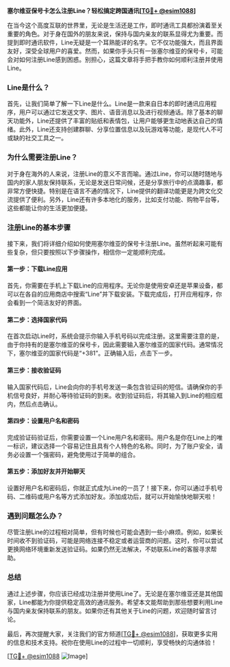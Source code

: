 **塞尔维亚保号卡怎么注册Line？轻松搞定跨国通讯[[TG💪+ @esim1088](https://t.me/s/esim1088)]**

在当今这个高度互联的世界里，无论是生活还是工作，即时通讯工具都扮演着至关重要的角色。对于身在国外的朋友来说，保持与国内亲友的联系显得尤为重要。而提到即时通讯软件，Line无疑是一个耳熟能详的名字。它不仅功能强大，而且界面友好，深受全球用户的喜爱。然而，如果你手头只有一张塞尔维亚的保号卡，可能会对如何注册Line感到困惑。别担心，这篇文章将手把手教你如何顺利注册并使用Line。

### Line是什么？

首先，让我们简单了解一下Line是什么。Line是一款来自日本的即时通讯应用程序，用户可以通过它发送文字、图片、语音消息以及进行视频通话。除了基本的聊天功能外，Line还提供了丰富的贴纸和表情包，让用户能够更生动地表达自己的情绪。此外，Line还支持创建群聊、分享位置信息以及玩游戏等功能，是现代人不可或缺的社交工具之一。

### 为什么需要注册Line？

对于身在海外的人来说，注册Line的意义不言而喻。通过Line，你可以随时随地与国内的家人朋友保持联系，无论是发送日常问候，还是分享旅行中的点滴趣事，都非常方便快捷。特别是在语言不通的情况下，Line提供的翻译功能更是为跨文化交流提供了便利。另外，Line还有许多本地化的服务，比如支付功能、购物平台等，这些都能让你的生活更加便捷。

### 注册Line的基本步骤

接下来，我们将详细介绍如何使用塞尔维亚的保号卡注册Line。虽然听起来可能有些复杂，但只要按照以下步骤操作，相信你一定能顺利完成。

#### 第一步：下载Line应用

首先，你需要在手机上下载Line的应用程序。无论你是使用安卓还是苹果设备，都可以在各自的应用商店中搜索“Line”并下载安装。下载完成后，打开应用程序，你会看到一个简洁友好的界面。

#### 第二步：选择国家代码

在首次启动Line时，系统会提示你输入手机号码以完成注册。这里需要注意的是，由于你持有的是塞尔维亚的保号卡，因此需要输入塞尔维亚的国家代码。通常情况下，塞尔维亚的国家代码是“+381”。正确输入后，点击下一步。

#### 第三步：接收验证码

输入国家代码后，Line会向你的手机号发送一条包含验证码的短信。请确保你的手机信号良好，并耐心等待验证码的到来。收到验证码后，将其输入到Line的相应框内，然后点击确认。

#### 第四步：设置用户名和密码

完成验证码验证后，你需要设置一个Line用户名和密码。用户名是你在Line上的唯一标识，建议选择一个容易记住且具有个人特色的名称。同时，为了账户安全，请务必设置一个强密码，避免使用过于简单的组合。

#### 第五步：添加好友并开始聊天

设置好用户名和密码后，你就正式成为Line的一员了！接下来，你可以通过手机号码、二维码或用户名等方式添加好友。添加成功后，就可以开始愉快地聊天啦！

### 遇到问题怎么办？

尽管注册Line的过程相对简单，但有时候也可能会遇到一些小麻烦。例如，如果长时间收不到验证码，可能是网络连接不稳定或者运营商的问题。这时，你可以尝试更换网络环境重新发送验证码。如果仍然无法解决，不妨联系Line的客服寻求帮助。

### 总结

通过上述步骤，你应该已经成功注册并使用Line了。无论是在塞尔维亚还是其他国家，Line都能为你提供稳定高效的通讯服务。希望本文能帮助到那些想要利用Line与国内亲友保持联系的朋友。如果你还有其他关于Line的问题，欢迎随时留言讨论。

最后，再次提醒大家，关注我们的官方频道[[TG💪+ @esim1088](https://t.me/s/esim1088)]，获取更多实用的信息和技术支持。祝你在使用Line的过程中一切顺利，享受畅快的沟通体验！

[[TG💪+ @esim1088](https://t.me/s/esim1088) ![Image](https://i.postimg.cc/4NQfJmqS/Snipaste-2025-05-13-00-14-12.png)]